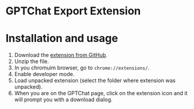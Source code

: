 # GPTChat Export Extension

# Installation and usage

1. Download the [extension from GitHub](https://github.com/mitjafelicijan/gptchat-export-extension/archive/refs/heads/master.zip).
2. Unzip the file.
3. In you chromuim browser, go to `chrome://extensions/`.
4. Enable developer mode.
5. Load unpacked extension (select the folder where extension was unpacked).
6. When you are on the GPTChat page, click on the extension icon and it will prompt you with a download dialog.
